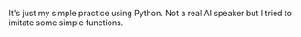 It's just my simple practice using Python. 
Not a real AI speaker but I tried to imitate some simple functions.
